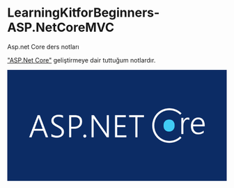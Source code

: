 # LearningKitforBeginners-ASP.NetCoreMVC
Asp.net Core ders notları

 ["ASP.Net Core"](https://docs.microsoft.com/tr-tr/aspnet/core/?view=aspnetcore-2.2) geliştirmeye dair tuttuğum notlardır. 

	

![ASP](./images/resim.png?raw=true)
